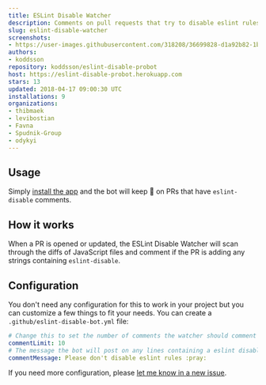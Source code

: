 ```yaml
---
title: ESLint Disable Watcher
description: Comments on pull requests that try to disable eslint rules.
slug: eslint-disable-watcher
screenshots:
- https://user-images.githubusercontent.com/318208/36699828-d1a92b82-1b45-11e8-9a4d-91da0852d7da.png
authors:
- koddsson
repository: koddsson/eslint-disable-probot
host: https://eslint-disable-probot.herokuapp.com
stars: 13
updated: 2018-04-17 09:00:30 UTC
installations: 9
organizations:
- thibmaek
- levibostian
- Favna
- Spudnik-Group
- odykyi
---
```

## Usage

Simply [install the app](https://github.com/apps/eslint-disable-watcher) and the bot will keep 👀 on PRs that have `eslint-disable` comments.

## How it works

When a PR is opened or updated, the ESLint Disable Watcher will scan through the diffs of JavaScript files and comment if the PR is adding any strings containing `eslint-disable`.

## Configuration

You don't need any configuration for this to work in your project but you can customize a few things to fit your needs. You can create a `.github/eslint-disable-bot.yml` file:

```yml
# Change this to set the number of comments the watcher should comment on a given PR.
commentLimit: 10
# The message the bot will post on any lines containing a eslint disable comment.
commentMessage: Please don't disable eslint rules :pray:
```

If you need more configuration, please [let me know in a new issue](https://github.com/koddsson/eslint-disable-probot/issues/new?title=[Config]&body=Can%20you%20please%20add%20the%20___%20config%20option).

